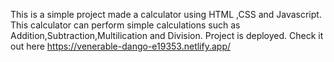 This is a simple project made a calculator using HTML ,CSS and Javascript.
This calculator can perform simple calculations such as Addition,Subtraction,Multilication and Division.
Project is deployed.
Check it out here https://venerable-dango-e19353.netlify.app/

